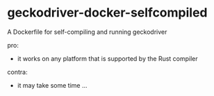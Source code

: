 # geckodriver-docker-selfcompiled

A Dockerfile for self-compiling and running geckodriver

pro:
- it works on any platform that is supported by the Rust compiler

contra:
- it may take some time ...